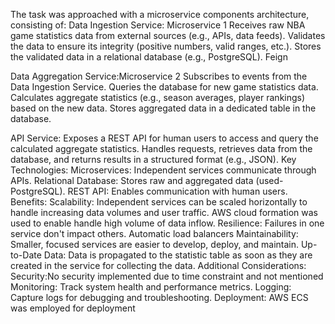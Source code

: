 The task was approached with a microservice components architecture, consisting of:
Data Ingestion Service: Microservice 1
Receives raw NBA game statistics data from external sources (e.g., APIs, data feeds).
Validates the data to ensure its integrity (positive numbers, valid ranges, etc.).
Stores the validated data in a relational database (e.g., PostgreSQL).
Feign 

Data Aggregation Service:Microservice 2
Subscribes to events from the Data Ingestion Service.
Queries the database for new game statistics data.
Calculates aggregate statistics (e.g., season averages, player rankings) based on the new data.
Stores aggregated data in a dedicated table in the database.

API Service:
Exposes a REST API for human users to access and query the calculated aggregate statistics.
Handles requests, retrieves data from the database, and returns results in a structured format (e.g., JSON).
Key Technologies:
Microservices: Independent services communicate through APIs.
Relational Database: Stores raw and aggregated data (used- PostgreSQL).
REST API: Enables communication with human users.
Benefits:
Scalability: Independent services can be scaled horizontally to handle increasing data volumes and user traffic. AWS cloud formation was used to enable handle high volume of data inflow.
Resilience: Failures in one service don't impact others. Automatic load balancers 
Maintainability: Smaller, focused services are easier to develop, deploy, and maintain.
Up-to-Date Data: Data is propagated to the statistic table as soon as they are created in the service for collecting the data.
Additional Considerations:
Security:No security implemented due to time constraint and not mentioned
Monitoring: Track system health and performance metrics.
Logging: Capture logs for debugging and troubleshooting.
Deployment: AWS ECS was employed for deployment
